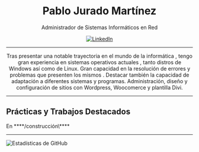 <h1 align="center">Pablo Jurado Martínez</h1>
<p align="center">Administrador de Sistemas Informáticos en Red</p>
<div align="center">
  
[![LinkedIn](https://img.shields.io/badge/-LinkedIn-blue?style=flat-square&logo=Linkedin&logoColor=white&link=https://www.linkedin.com/in/tu_perfil/)](https://www.linkedin.com/in/tu_perfil/)

</div>

<hr>
<p align="center">
Tras presentar una notable trayectoria en el mundo de la informática , tengo gran experiencia en sistemas operativos actuales , tanto distros de Windows así como de Linux. Gran capacidad en la resolución de errores y problemas que presenten los mismos . Destacar también la capacidad de adaptación  a diferentes sistemas y programas. Administración, diseño y configuración de sitios con Wordpress, Woocomerce y plantilla Divi.
</p>
<hr>
<h2>Prácticas y Trabajos Destacados</h2>

<p>En ****/construcción\****</p>

<hr>

![Estadísticas de GitHub](https://github-readme-stats.vercel.app/api?username=pablojmcontacto&show_icons=true)






